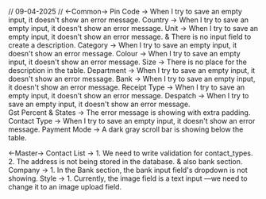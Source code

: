// 09-04-2025 //
<-Common->
    Pin Code -> When I try to save an empty input, it doesn't show an error message.
    Country -> When I try to save an empty input, it doesn't show an error message.
    Unit -> When I try to save an empty input, it doesn't show an error message.  &  There is no input field to create a description.
    Category -> When I try to save an empty input, it doesn't show an error message.
    Colour -> When I try to save an empty input, it doesn't show an error message.
    Size -> There is no place for the description in the table.
    Department -> When I try to save an empty input, it doesn't show an error message.
    Bank -> When I try to save an empty input, it doesn't show an error message.
    Receipt Type -> When I try to save an empty input, it doesn't show an error message.
    Despatch -> When I try to save an empty input, it doesn't show an error message.                                                                                                            
    Gst Percent & States -> The error message is showing with extra padding.
    Contact Type -> When I try to save an empty input, it doesn't show an error message.
    Payment Mode -> A dark gray scroll bar is showing below the table.

<-Master->
    Contact List ->
            1. We need to write validation for contact_types.
            2. The address is not being stored in the database. & also bank section.
    Company ->
            1. In the Bank section, the bank input field's dropdown is not showing.
    Style -> 
            1. Currently, the image field is a text input —we need to change it to an image upload field.
